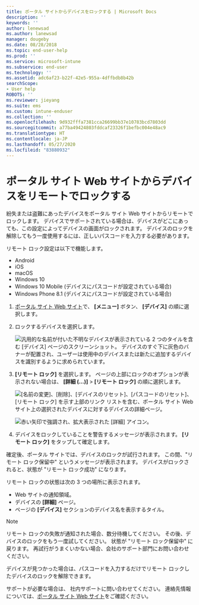 ```yaml
---
title: ポータル サイトからデバイスをロックする | Microsoft Docs
description: ''
keywords: ''
author: lenewsad
ms.author: lanewsad
manager: dougeby
ms.date: 08/28/2018
ms.topic: end-user-help
ms.prod: ''
ms.service: microsoft-intune
ms.subservice: end-user
ms.technology: ''
ms.assetid: adc6af23-b22f-42e5-955a-4dffbdb8b42b
searchScope:
- User help
ROBOTS: ''
ms.reviewer: jieyang
ms.suite: ems
ms.custom: intune-enduser
ms.collection: ''
ms.openlocfilehash: 9d932fffa7381cca26699bb37e10783bcd7803dd
ms.sourcegitcommit: a77ba49424803fddcaf23326f1befbc004e48ac9
ms.translationtype: HT
ms.contentlocale: ja-JP
ms.lasthandoff: 05/27/2020
ms.locfileid: "83880932"
---
```

# <a name="remotely-lock-your-device-from-the-company-portal-website"></a>ポータル サイト Web サイトからデバイスをリモートでロックする

紛失または盗難にあったデバイスをポータル サイト Web サイトからリモートでロックします。 デバイスでサポートされている場合は、デバイスがどこにあっても、この設定によってデバイスの画面がロックされます。 デバイスのロックを解除してもう一度使用するには、正しいパスコードを入力する必要があります。   

リモート ロック設定は以下で機能します。

* Android
* iOS
* macOS
* Windows 10
* Windows 10 Mobile (デバイスにパスコードが設定されている場合)
* Windows Phone 8.1 (デバイスにパスコードが設定されている場合)  

1. [ポータル サイト Web サイト](https://portal.manage.microsoft.com)で、 __[メニュー]__ ボタン、 __[デバイス]__ の順に選択します。  

2. ロックするデバイスを選択します。  

    ![汎用的な名前が付いた不明なデバイスが表示されている 2 つのタイルを含む [デバイス] ページのスクリーンショット。 デバイスのすぐ下に灰色のバナーが配置され、ユーザーは使用中のデバイスまたは新たに追加するデバイスを識別するように求められています。](./media/rename-reset-device-step2-1808.png) 

3. **[リモート ロック]** を選択します。 ページの上部にロックのオプションが表示されない場合は、 **[詳細 (...)]**  >  **[リモート ロック]** の順に選択します。  

   ![[名前の変更]、[削除]、[デバイスのリセット]、[パスコードのリセット]、[リモート ロック] を示す上部のリンク リストを含む、ポータル サイト Web サイト上の選択されたデバイスに対するデバイスの詳細ページ。 ](./media/rename-reset-device-1808.png) 

    ![赤い矢印で強調され、拡大表示された [詳細] アイコン。](./media/rename-reset-device-step3-more-1808.png)    

4. デバイスをロックしていることを警告するメッセージが表示されます。 **[リモート ロック]** をタップして確定します。

確定後、ポータル サイトでは、デバイスのロックが試行されます。 この間、"リモート ロック保留中" というメッセージが表示されます。 デバイスがロックされると、状態が "リモート ロック成功" になります。  

リモート ロックの状態は次の 3 つの場所に表示されます。

* Web サイトの通知領域。
* デバイスの **[詳細]** ページ。
* ページの **[デバイス]** セクションのデバイス名を表示するタイル。  

> [!Note]
> リモート ロックの失敗が通知された場合、数分待機してください。 その後、デバイスのロックをもう一度試してください。 状態が "リモート ロック保留中" に戻ります。 再試行がうまくいかない場合、会社のサポート部門にお問い合わせください。

デバイスが見つかった場合は、パスコードを入力するだけでリモート ロックしたデバイスのロックを解除できます。  

サポートが必要な場合は、 社内サポートに問い合わせてください。 連絡先情報については、[ポータル サイト Web サイト](https://go.microsoft.com/fwlink/?linkid=2010980)をご確認ください。
